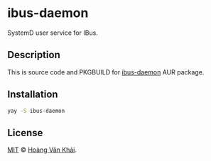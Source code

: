 # ibus-daemon

SystemD user service for IBus.

## Description

This is source code and PKGBUILD for [ibus-daemon](https://aur.archlinux.org/packages/ibus-daemon/) AUR package.

## Installation

```sh
yay -S ibus-daemon
```

## License

[MIT](https://git.io/JJmcK) © [Hoàng Văn Khải](https://github.com/KSXGitHub/).
